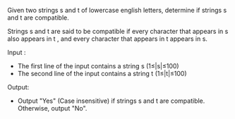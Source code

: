 Given two strings s and t of lowercase english letters, determine if strings s and t are compatible.

Strings s and t are said to be compatible if every character that appears in s also appears in t , and every character that appears in t appears in s.

Input :

- The first line of the input contains a string s (1≤|s|≤100)
- The second line of the input contains a string t (1≤|t|≤100)

Output: 

- Output "Yes" (Case insensitive) if strings s and t are compatible. Otherwise, output "No".